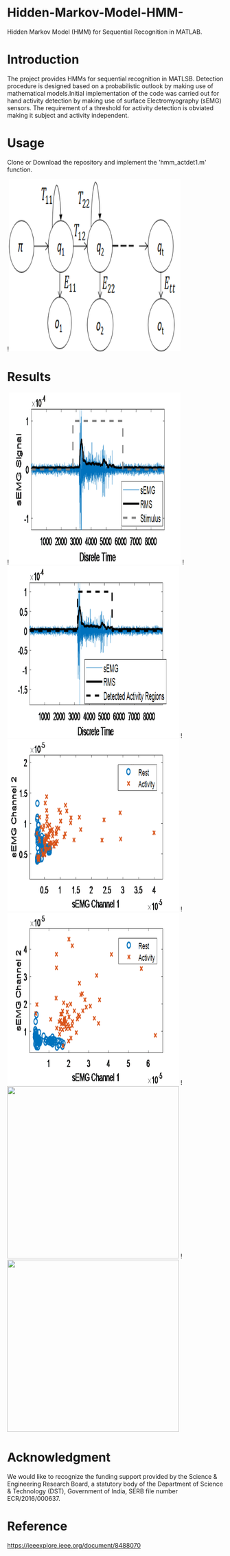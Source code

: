# Hidden-Markov-Model-HMM-
Hidden Markov Model (HMM) for Sequential Recognition in MATLAB.

# Introduction
The project provides HMMs for sequential recognition in MATLSB. Detection procedure is designed based on a probabilistic outlook by making use of mathematical models.Initial implementation of the code was carried out for hand activity detection by making use of surface Electromyography (sEMG) sensors. The requirement of a threshold for activity detection is obviated making it subject and activity independent. 

# Usage
Clone or Download the repository and implement the 'hmm_actdet1.m' function. 

!<img src="Results/flow.png" width="400" height="400"/>

# Results
!<img src="Results/sig1.png" width="400" height="400"/> !<img src="Results/sig2.png" width="400" height="400"/>
!<img src="Results/plot1.png" width="400" height="400"/> !<img src="Results/plot2.png" width="400" height="400"/>
!<img src="Results/bar1.png" width="400" height="400"/> !<img src="Results/bar2.png" width="400" height="400"/>

# Acknowledgment
We would like to recognize the funding support provided by the Science & Engineering Research Board, a statutory body of the Department of Science & Technology (DST), Government of India, SERB file number ECR/2016/000637.

# Reference
https://ieeexplore.ieee.org/document/8488070
